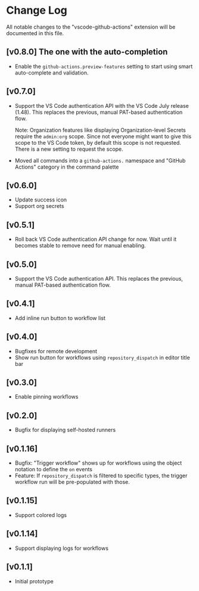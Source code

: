 # Change Log

All notable changes to the "vscode-github-actions" extension will be documented in this file.

## [v0.8.0] The one with the auto-completion
- Enable the `github-actions.preview-features` setting to start using smart auto-complete and validation.

## [v0.7.0]
- Support the VS Code authentication API with the VS Code July release (1.48). This replaces the previous, manual PAT-based authentication flow.

  Note: Organization features like displaying Organization-level Secrets require the `admin:org` scope. Since not everyone might want to give this scope to the VS Code token, by default this scope is not requested. There is a new setting to request the scope.

- Moved all commands into a `github-actions.` namespace and "GitHub Actions" category in the command palette

## [v0.6.0]
- Update success icon
- Support org secrets

## [v0.5.1]
- Roll back VS Code authentication API change for now. Wait until it becomes stable to remove need for manual enabling.

## [v0.5.0]
- Support the VS Code authentication API. This replaces the previous, manual PAT-based authentication flow.

## [v0.4.1]
- Add inline run button to workflow list

## [v0.4.0]
- Bugfixes for remote development
- Show run button for workflows using `repository_dispatch` in editor title bar

## [v0.3.0]
- Enable pinning workflows

## [v0.2.0]
- Bugfix for displaying self-hosted runners

## [v0.1.16]
- Bugfix: "Trigger workflow" shows up for workflows using the object notation to define the `on` events
- Feature: If `repository_dispatch` is filtered to specific types, the trigger workflow run will be pre-populated with those.

## [v0.1.15]
- Support colored logs

## [v0.1.14]
- Support displaying logs for workflows

## [v0.1.1]
- Initial prototype
